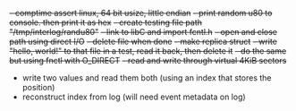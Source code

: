 ~~- comptime assert linux, 64 bit usize, little endian~~
~~- print random u80 to console. then print it as hex~~
~~- create testing file path "/tmp/interlog/randu80"~~
~~- link to libC and import fcntl.h~~
~~- open and close path using direct I/O~~
~~- delete file when done~~
~~- make replica struct~~
~~- write "hello, world!" to that file in a test, read it back, then delete it~~
~~- do the same but using fnctl with O_DIRECT~~
~~- read and write through virtual 4KiB sectors~~
- write two values and read them both (using an index that stores the position)
- reconstruct index from log (will need event metadata on log)
